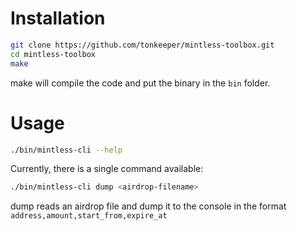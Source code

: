 

# Installation

```bash
git clone https://github.com/tonkeeper/mintless-toolbox.git
cd mintless-toolbox
make
```

make will compile the code and put the binary in the `bin` folder.

# Usage

```bash
./bin/mintless-cli --help
```

Currently, there is a single command available:

```bash
./bin/mintless-cli dump <airdrop-filename> 
```

dump reads an airdrop file and dump it to the console in the format 
`address,amount,start_from,expire_at`
